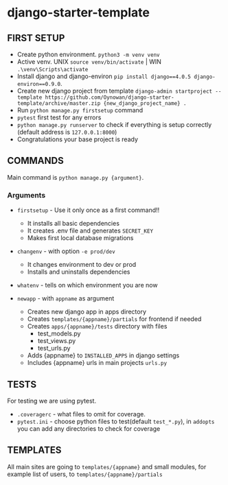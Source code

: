 # django-starter-template

## FIRST SETUP
- Create python environment. `python3 -m venv venv`
- Active venv. UNIX `source venv/bin/activate` | WIN `.\venv\Scripts\activate`
- Install django and django-environ `pip install django==4.0.5 django-environ==0.9.0`. 
- Create new django project from template `django-admin startproject --template https://github.com/Oynowan/django-starter-template/archive/master.zip {new_django_project_name} .`
- Run `python manage.py firstsetup` command
- `pytest` first test for any errors
- `python manage.py runserver` to check if everything is setup correctly (default address is `127.0.0.1:8000`)
- Congratulations your base project is ready

## COMMANDS

Main command is `python manage.py {argument}`. 

### Arguments
- `firstsetup` - Use it only once as a first command!! 
    - It installs all basic dependencies
    - It creates .env file and generates `SECRET_KEY`
    - Makes first local database migrations

- `changenv` - with option `-e prod/dev`
    - It changes environment to dev or prod
    - Installs and uninstalls dependencies 

- `whatenv` - tells on which environment you are now
- `newapp` - with `appname` as argument
    - Creates new django app in apps directory
    - Creates `templates/{appname}/partials` for frontend if needed
    - Creates `apps/{appname}/tests` directory with files
        - test_models.py
        - test_views.py
        - test_urls.py
    - Adds {appname} to `INSTALLED_APPS` in django settings
    - Includes {appname} urls in main projects `urls.py`

## TESTS
For testing we are using pytest. 
- `.coveragerc` - what files to omit for coverage.
- `pytest.ini` - choose python files to test(default `test_*.py`), in `addopts` you can add any directories to check for coverage

## TEMPLATES
All main sites are going to `templates/{appname}` and small modules, for example list of users, to `templates/{appname}/partials`